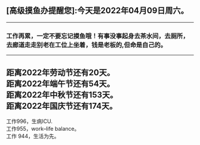 ## [高级摸鱼办提醒您]:今天是2022年04月09日周六。
---
### 工作再累，一定不要忘记摸鱼哦！有事没事起身去茶水间，去厕所，去廊道走走别老在工位上坐着，钱是老板的,但命是自己的。
---
距离2022年劳动节还有20天。  
距离2022年端午节还有54天。  
距离2022年中秋节还有153天。  
距离2022年国庆节还有174天。  
---
工作996，生病ICU.  
工作955，work–life balance。  
工作 944，生活为先。